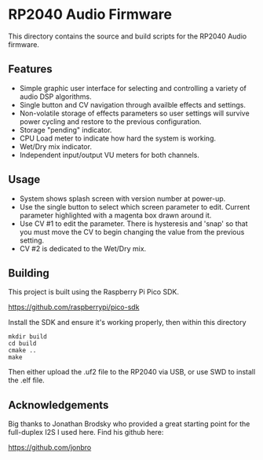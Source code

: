 # RP2040 Audio Firmware
This directory contains the source and build scripts for the RP2040 Audio
firmware.

## Features
* Simple graphic user interface for selecting and controlling a variety
of audio DSP algorithms.
* Single button and CV navigation through availble effects and settings.
* Non-volatile storage of effects parameters so user settings will survive
power cycling and restore to the previous configuration.
* Storage "pending" indicator.
* CPU Load meter to indicate how hard the system is working.
* Wet/Dry mix indicator.
* Independent input/output VU meters for both channels.

## Usage
* System shows splash screen with version number at power-up.
* Use the single button to select which screen parameter to edit. Current
parameter highlighted with a magenta box drawn around it.
* Use CV #1 to edit the parameter. There is hysteresis and 'snap' so that you
must move the CV to begin changing the value from the previous setting.
* CV #2 is dedicated to the Wet/Dry mix.

## Building
This project is built using the Raspberry Pi Pico SDK. 

https://github.com/raspberrypi/pico-sdk

Install the SDK and ensure it's working properly, then within this directory

```shell
mkdir build
cd build
cmake ..
make
```

Then either upload the .uf2 file to the RP2040 via USB, or use SWD to install
the .elf file.

## Acknowledgements
Big thanks to Jonathan Brodsky who provided a great starting point for the
full-duplex I2S I used here. Find his github here:

https://github.com/jonbro
